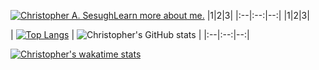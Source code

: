 [![Christopher A. Sesugh](https://res.cloudinary.com/christo/image/upload/v1682697484/christohybrid185_gmail.com_jqwkam.png)Learn more about me.](https://www.christophersesugh.com/about)
|1|2|3|
|:--|:--:|--:|
|1|2|3|
<!-- Top langs -->
| [![Top Langs](https://github-readme-stats.vercel.app/api/top-langs/?username=christophersesugh&layout=compact)](https://github.com/christophersesugh/github-readme-stats) | <!-- github stats -->![Christopher's GitHub stats](https://github-readme-stats.vercel.app/api?username=christophersesugh&show_icons=true&theme=radical) |
|:--|:--:|--:|
<!-- wakatime -->
[![Christopher's wakatime stats](https://github-readme-stats.vercel.app/api/wakatime?username=christophersesugh&layout=donut)](https://github.com/anuraghazra/github-readme-stats)


<!---
christophersesugh/christophersesugh is a ✨ special ✨ repository because its `README.md` (this file) appears on your GitHub profile.
You can click the Preview link to take a look at your changes.
--->
